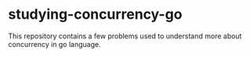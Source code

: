 # studying-concurrency-go

This repository contains a few problems used to understand more about concurrency in go language.
